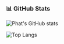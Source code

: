 ### 📊 GitHub Stats
![Phat's GitHub stats](https://github-readme-stats.vercel.app/api?username=tamioEcoligo&show_icons=true&theme=tokyonight)

![Top Langs](https://github-readme-stats.vercel.app/api/top-langs/?username=tamioEcoligo&layout=compact&theme=tokyonight)
